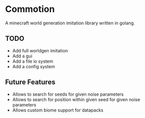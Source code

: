 # Commotion

A minecraft world generation imitation library written in golang.

## TODO
- Add full worldgen imitation
- Add a gui
- Add a file io system
- Add a config system

## Future Features

- Allows to search for seeds for given noise parameters
- Allows to search for position within given seed for given noise parameters
- Allows custom biome support for datapacks